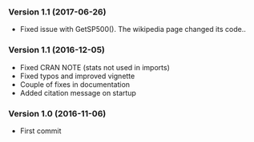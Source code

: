 ### Version 1.1  (2017-06-26)

- Fixed issue with GetSP500(). The wikipedia page changed its code.. 

### Version 1.1  (2016-12-05)

- Fixed CRAN NOTE (stats not used in imports)
- Fixed typos and improved vignette
- Couple of fixes in documentation
- Added citation message on startup

### Version 1.0  (2016-11-06)

- First commit
